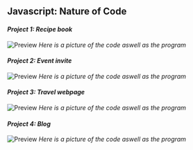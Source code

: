 ## **Javascript: Nature of Code**

#### _Project 1: Recipe book_

![Preview](https://github.com/AYJACKSON-ICS4U/AyeshaKhan-KhanAcademyWork/blob/master/HTML-5/Photos/Recipe%20book.png)
*Here is a picture of the code aswell as the program*


#### _Project 2: Event invite_

![Preview](https://github.com/AYJACKSON-ICS4U/AyeshaKhan-KhanAcademyWork/blob/master/HTML-5/Photos/Event%20invite.png)
*Here is a picture of the code aswell as the program*

#### _Project 3: Travel webpage_

![Preview](https://github.com/AYJACKSON-ICS4U/AyeshaKhan-KhanAcademyWork/blob/master/HTML-5/Photos/Travel%20webpage.png)
*Here is a picture of the code aswell as the program*

#### _Project 4: Blog_

![Preview](https://github.com/AYJACKSON-ICS4U/AyeshaKhan-KhanAcademyWork/blob/master/HTML-5/Photos/Blog.png)
*Here is a picture of the code aswell as the program*
